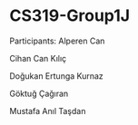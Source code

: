 # CS319-Group1J

Participants:
Alperen Can 

Cihan Can Kılıç 

Doğukan Ertunga Kurnaz 

Göktuğ Çağıran 

Mustafa Anıl Taşdan 
